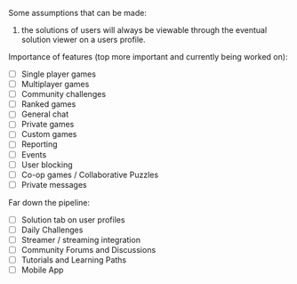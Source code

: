 Some assumptions that can be made:

1. the solutions of users will always be viewable through the eventual solution viewer on a users profile.

Importance of features (top more important and currently being worked on):

- [ ] Single player games
- [ ] Multiplayer games
- [ ] Community challenges
- [ ] Ranked games
- [ ] General chat
- [ ] Private games
- [ ] Custom games
- [ ] Reporting
- [ ] Events
- [ ] User blocking
- [ ] Co-op games / Collaborative Puzzles
- [ ] Private messages

Far down the pipeline:

- [ ] Solution tab on user profiles
- [ ] Daily Challenges
- [ ] Streamer / streaming integration
- [ ] Community Forums and Discussions
- [ ] Tutorials and Learning Paths
- [ ] Mobile App
